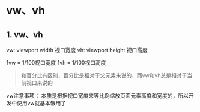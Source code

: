 # vw、vh

##  1. vw、vh
vw: viewport width  视口宽度
vh: viewport height 视口高度

1vw = 1/100视口宽度
1vh = 1/100视口高度

> 和百分比有区别，百分比是相对于父元素来说的，而vw和vh总是相对于当前视口来说的


vw注意事项：
本质是根据视口宽度来等比例缩放页面元素高度和宽度的，所以开发中使用vw就基本够用了